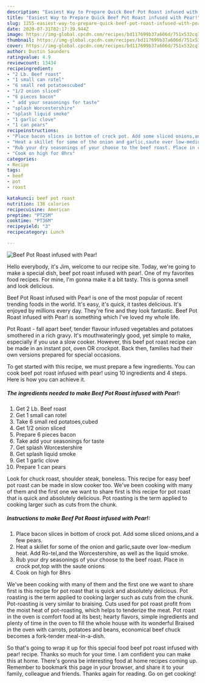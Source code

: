 ```yaml
---
description: "Easiest Way to Prepare Quick Beef Pot Roast infused with Pear!"
title: "Easiest Way to Prepare Quick Beef Pot Roast infused with Pear!"
slug: 1255-easiest-way-to-prepare-quick-beef-pot-roast-infused-with-pear
date: 2020-07-31T02:17:39.944Z
image: https://img-global.cpcdn.com/recipes/bd117699b37a606d/751x532cq70/beef-pot-roast-infused-with-pear-recipe-main-photo.jpg
thumbnail: https://img-global.cpcdn.com/recipes/bd117699b37a606d/751x532cq70/beef-pot-roast-infused-with-pear-recipe-main-photo.jpg
cover: https://img-global.cpcdn.com/recipes/bd117699b37a606d/751x532cq70/beef-pot-roast-infused-with-pear-recipe-main-photo.jpg
author: Dustin Saunders
ratingvalue: 4.9
reviewcount: 13434
recipeingredient:
- "2 Lb. Beef roast"
- "1 small can rotel"
- "6 small red potatoescubed"
- "1/2 onion sliced"
- "6 pieces bacon"
- " add your seasonings for taste"
- "splash Worcestershire"
- "splash liquid smoke"
- "1 garlic clove"
- "1 can pears"
recipeinstructions:
- "Place bacon slices in bottom of crock pot. Add some sliced onions,and a few pears."
- "Heat a skillet for some of the onion and garlic,saute over low-medium heat. Add Ro-tel,and the Worcestershire, as well as the liquid smoke."
- "Rub your dry seasonings of your choose to the beef roast. Place in crock pot,top with the saute onions"
- "Cook on high for 8hrs"
categories:
- Recipe
tags:
- beef
- pot
- roast

katakunci: beef pot roast 
nutrition: 138 calories
recipecuisine: American
preptime: "PT25M"
cooktime: "PT36M"
recipeyield: "3"
recipecategory: Lunch

---
```



![Beef Pot Roast infused with Pear!](https://img-global.cpcdn.com/recipes/bd117699b37a606d/751x532cq70/beef-pot-roast-infused-with-pear-recipe-main-photo.jpg)

Hello everybody, it's Jim, welcome to our recipe site. Today, we're going to make a special dish, beef pot roast infused with pear!. One of my favorites food recipes. For mine, I'm gonna make it a bit tasty. This is gonna smell and look delicious.

Beef Pot Roast infused with Pear! is one of the most popular of recent trending foods in the world. It's easy, it's quick, it tastes delicious. It's enjoyed by millions every day. They're fine and they look fantastic. Beef Pot Roast infused with Pear! is something which I've loved my whole life.

Pot Roast - fall apart beef, tender flavour infused vegetables and potatoes smothered in a rich gravy. It&#39;s mouthwateringly good, yet simple to make, especially if you use a slow cooker. However, this beef pot roast recipe can be made in an instant pot, oven OR crockpot. Back then, families had their own versions prepared for special occasions.


To get started with this recipe, we must prepare a few ingredients. You can cook beef pot roast infused with pear! using 10 ingredients and 4 steps. Here is how you can achieve it.

<!--inarticleads1-->

##### The ingredients needed to make Beef Pot Roast infused with Pear!:

1. Get 2 Lb. Beef roast
1. Get 1 small can rotel
1. Take 6 small red potatoes,cubed
1. Get 1/2 onion sliced
1. Prepare 6 pieces bacon
1. Take  add your seasonings for taste
1. Get splash Worcestershire
1. Get splash liquid smoke
1. Get 1 garlic clove
1. Prepare 1 can pears


Look for chuck roast, shoulder steak, boneless. This recipe for easy beef pot roast can be made in slow cooker too. We&#39;ve been cooking with many of them and the first one we want to share first is this recipe for pot roast that is quick and absolutely delicious. Pot roasting is the term applied to cooking larger such as cuts from the chunk. 

<!--inarticleads2-->

##### Instructions to make Beef Pot Roast infused with Pear!:

1. Place bacon slices in bottom of crock pot. Add some sliced onions,and a few pears.
1. Heat a skillet for some of the onion and garlic,saute over low-medium heat. Add Ro-tel,and the Worcestershire, as well as the liquid smoke.
1. Rub your dry seasonings of your choose to the beef roast. Place in crock pot,top with the saute onions
1. Cook on high for 8hrs


We&#39;ve been cooking with many of them and the first one we want to share first is this recipe for pot roast that is quick and absolutely delicious. Pot roasting is the term applied to cooking larger such as cuts from the chunk. Pot-roasting is very similar to braising. Cuts used for pot roast profit from the moist heat of pot-roasting, which helps to tenderize the meat. Pot roast in the oven is comfort food at its best; hearty flavors, simple ingredients and plenty of time in the oven to fill the whole house with its wonderful Braised in the oven with carrots, potatoes and beans, economical beef chuck becomes a fork-tender meal-in-a-dish. 

So that's going to wrap it up for this special food beef pot roast infused with pear! recipe. Thanks so much for your time. I am confident you can make this at home. There's gonna be interesting food at home recipes coming up. Remember to bookmark this page in your browser, and share it to your family, colleague and friends. Thanks again for reading. Go on get cooking!
